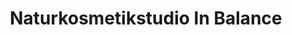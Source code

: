 ---
title: "Naturkosmetikstudio In Balance"
url: /kenzingen/naturkosmetikstudio-in-balance/
shop: Kosmetik
---